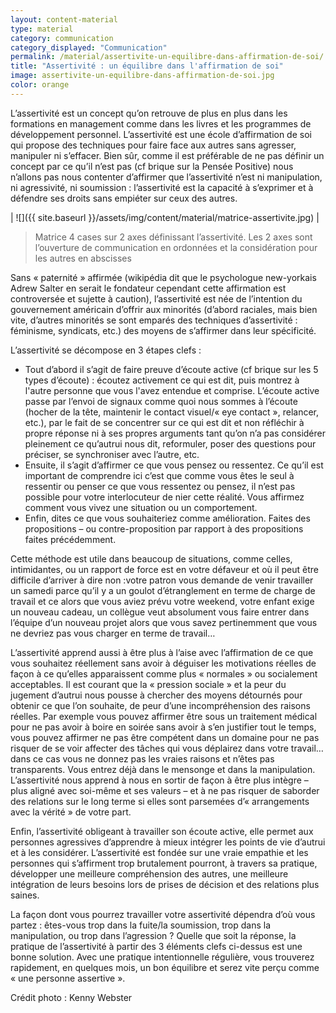 ```yaml
---
layout: content-material
type: material
category: communication
category_displayed: "Communication"
permalink: /material/assertivite-un-equilibre-dans-affirmation-de-soi/
title: "Assertivité : un équilibre dans l'affirmation de soi"
image: assertivite-un-equilibre-dans-affirmation-de-soi.jpg
color: orange
---
```


L’assertivité est un concept qu’on retrouve de plus en plus dans les formations en management comme dans les livres et les programmes de développement personnel. L’assertivité est une école d’affirmation de soi qui propose des techniques pour faire face aux autres sans agresser, manipuler ni s’effacer. Bien sûr, comme il est préférable de ne pas définir un concept par ce qu’il n’est pas (cf brique sur la Pensée Positive) nous n’allons pas nous contenter d’affirmer que l’assertivité n’est ni manipulation, ni agressivité, ni soumission : l’assertivité est la capacité à s’exprimer et à défendre ses droits sans empiéter sur ceux des autres.

| ![]({{ site.baseurl }}/assets/img/content/material/matrice-assertivite.jpg) |

> Matrice 4 cases sur 2 axes définissant l’assertivité. Les 2 axes sont l’ouverture de communication en ordonnées et la considération pour les autres en abscisses

Sans &laquo;&nbsp;paternité&nbsp;&raquo; affirmée (wikipédia dit que le psychologue new-yorkais Adrew Salter en serait le fondateur cependant cette affirmation est controversée et sujette à caution), l’assertivité est née de l’intention du gouvernement américain d’offrir aux minorités (d’abord raciales, mais bien vite, d’autres minorités se sont emparés des techniques d’assertivité : féminisme, syndicats, etc.) des moyens de s’affirmer dans leur spécificité.

L’assertivité se décompose en 3 étapes clefs :

- Tout d’abord il s’agit de faire preuve d’écoute active (cf brique sur les 5 types d’écoute) : écoutez activement ce qui est dit, puis montrez à l'autre personne que vous l'avez entendue et comprise. L’écoute active passe par l’envoi de signaux comme quoi nous sommes à l’écoute (hocher de la tête, maintenir le contact visuel/&laquo;&nbsp;eye contact&nbsp;&raquo;, relancer, etc.), par le fait de se concentrer sur ce qui est dit et non réfléchir à propre réponse ni à ses propres arguments tant qu’on n’a pas considérer pleinement ce qu’autrui nous dit, reformuler, poser des questions pour préciser, se synchroniser avec l’autre, etc.
- Ensuite, il s’agit d’affirmer ce que vous pensez ou ressentez. Ce qu’il est important de comprendre ici c’est que comme vous êtes le seul à ressentir ou penser ce que vous ressentez ou pensez, il n’est pas possible pour votre interlocuteur de nier cette réalité. Vous affirmez comment vous vivez une situation ou un comportement.
- Enfin, dites ce que vous souhaiteriez comme amélioration. Faites des propositions – ou contre-proposition par rapport à des propositions faites précédemment.

Cette méthode est utile dans beaucoup de situations, comme celles, intimidantes, ou un rapport de force est en votre défaveur et où il peut être difficile d’arriver à dire non :votre patron vous demande de venir travailler un samedi parce qu’il y a un goulot d’étranglement en terme de charge de travail et ce alors que vous aviez prévu votre weekend, votre enfant exige un nouveau cadeau, un collègue veut absolument vous faire entrer dans l’équipe d’un nouveau projet alors que vous savez pertinemment que vous ne devriez pas vous charger en terme de travail…

L’assertivité apprend aussi à être plus à l’aise avec l’affirmation de ce que vous souhaitez réellement sans avoir à déguiser les motivations réelles de façon à ce qu’elles apparaissent comme plus &laquo;&nbsp;normales&nbsp;&raquo; ou socialement acceptables. Il est courant que la &laquo;&nbsp;pression sociale&nbsp;&raquo; et la peur du jugement d’autrui nous pousse à chercher des moyens détournés pour obtenir ce que l’on souhaite, de peur d’une incompréhension des raisons réelles. Par exemple vous pouvez affirmer être sous un traitement médical pour ne pas avoir à boire en soirée sans avoir à s’en justifier tout le temps, vous pouvez affirmer ne pas être compétent dans un domaine pour ne pas risquer de se voir affecter des tâches qui vous déplairez dans votre travail… dans ce cas vous ne donnez pas les vraies raisons et n’êtes pas transparents. Vous entrez déjà dans le mensonge et dans la manipulation. L’assertivité nous apprend à nous en sortir de façon à être plus intègre – plus aligné avec soi-même et ses valeurs – et à ne pas risquer de saborder des relations sur le long terme si elles sont parsemées d’&laquo;&nbsp;arrangements avec la vérité&nbsp;&raquo; de votre part.

Enfin, l’assertivité obligeant à travailler son écoute active, elle permet aux personnes agressives d’apprendre à mieux intégrer les points de vie d’autrui et à les considérer. L’assertivité est fondée sur une vraie empathie et les personnes qui s’affirment trop brutalement pourront, à travers sa pratique, développer une meilleure compréhension des autres, une meilleure intégration de leurs besoins lors de prises de décision et des relations plus saines.

La façon dont vous pourrez travailler votre assertivité dépendra d’où vous partez : êtes-vous trop dans la fuite/la soumission, trop dans la manipulation, ou trop dans l’agression ? Quelle que soit la réponse, la pratique de l’assertivité à partir des 3 éléments clefs ci-dessus est une bonne solution. Avec une pratique intentionnelle régulière, vous trouverez rapidement, en quelques mois, un bon équilibre et serez vite perçu comme &laquo;&nbsp;une personne assertive&nbsp;&raquo;.

Crédit photo : Kenny Webster
